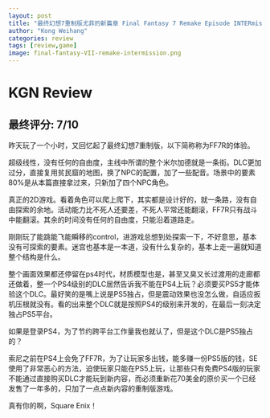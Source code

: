 ```yaml
---
layout: post
title: "最终幻想7重制版尤菲的新篇章 Final Fantasy 7 Remake Episode INTERmission KGN 7/10 卖得太贵的线性DLC"
author: "Kong Weihang"
categories: review
tags: [review,game]
image: final-fantasy-VII-remake-intermission.png
---
```


# KGN Review

## 最终评分: 7/10

昨天玩了一个小时，又回忆起了最终幻想7重制版，以下简称称为FF7R的体验。

超级线性，没有任何的自由度，主线中所谓的整个米尔加德就是一条街。DLC更加过分，直接复用贫民窟的地图，换了NPC的配置，加了一些配音。场景中的要素80%是从本篇直接拿过来，只新加了四个NPC角色。

真正的2D游戏。看着角色可以爬上爬下，其实都是设计好的，就一条路，没有自由探索的余地。活动能力比不死人还要差，不死人平常还能翻滚，FF7R只有战斗中能翻滚。其余的时间没有任何的自由度，只能沿着道路走。

刚刚玩了能跳能飞能瞬移的control，进游戏总想到处探索一下，不好意思，基本没有可探索的要素。迷宫也基本是一本道，没有什么复杂的，基本上走一遍就知道整个结构是什么。

整个画面效果都还停留在ps4时代，材质模型也是，甚至又臭又长过渡用的走廊都还做着，整一个PS4级别的DLC居然告诉我不能在PS4上玩？必须要买PS5才能体验这个DLC。最好笑的是嘴上说是PS5独占，但是震动效果也没怎么做，自适应扳机压根就没有。看的出来整个DLC就是按照PS4的级别来开发的，在最后一刻决定独占PS5平台。

如果是登录PS4，为了节约跨平台工作量我也就认了，但是这个DLC是PS5独占的？

索尼之前在PS4上会免了FF7R，为了让玩家多出钱，能多赚一份PS5版的钱，SE使用了非常恶心的方法，迫使玩家只能在PS5上玩，让那些只有免费PS4版的玩家不能通过直接购买DLC才能玩到新内容，而必须重新花70美金的原价买一个已经发售了一年多的，只加了一点点新内容的重制版游戏。

真有你的啊，Square Enix！